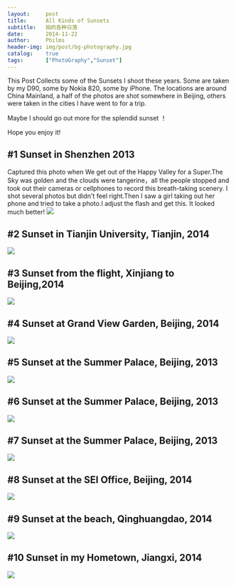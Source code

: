 ```yaml
---
layout: 	post
title: 		All Kinds of Sunsets
subtitle:	拍的各种日落
date: 		2014-11-22
author: 	Philms
header-img: img/post/bg-photography.jpg
catalog: 	true
tags: 		["PhotoGraphy","Sunset"]
---
```


This Post Collects some of the Sunsets I shoot these years.
Some are taken by my D90, some by Nokia 820, some by iPhone.
The locations are around China Mainland, a half of the photos are shot somewhere in Beijing, others were taken in the cities I have went to for a trip.

Maybe I should go out more for the <span title="">splendid  </span>sunset ！

Hope you enjoy it!

## #1 Sunset in Shenzhen 2013

Captured this photo when We get out of the Happy Valley for a Super.The Sky was golden and the clouds were tangerine，all the people stopped and took out their cameras or cellphones to record this breath-taking scenery. I shot several photos but didn't feel right.Then I saw a girl taking out her phone and tried to take a photo.I adjust the flash and get this. It looked much better! 
[![](https://7pprva.dm2301.livefilestore.com/y2pZ5QaZ_vyDGVvevv9mCRP1Y_arOzeElQzHOxN5xI_UXwM9w2wcWQNZv7qH3gOHYZLDg14Wg2MyVKgDFCQPkGXKMR8nGdbMhnsyy28QbHxh6Q/Sunset-703-1250-SZ.jpg?psid=1 " ")](Sunset-703-1250-SZ.jpg?psid=1)

## #2 Sunset in Tianjin University, Tianjin, 2014

[![](https://7pprva.dm2301.livefilestore.com/y2pv0eTqkI_mykZvPZkrH7Rh7xuh2wiOWTjtGMP3apFeRjgJu7MIrWWJ61SPa78KBSlLbj9HtNgcDJTthUaE7YgFU8zm6MYIjNaTlUjnrsZ4i0/Sunset-700-1243-Tju.jpg?psid=1 " ")](Sunset-700-1243-Tju.jpg?psid=1)

## #3 Sunset from the flight, Xinjiang to Beijing,2014

[![](https://7pprva.dm2301.livefilestore.com/y2pMCbhuGBKOaKgDT3xUhJMOuo7KogcyyEmk58AwiElb_noxXPNPGV0raec4uj_D3WdPC6_IKW-WaadSqLPQndndD0YNFRKv-QLdO_yzoko0go/Sunset-527-1286-Flight.jpg?psid=1 " ")](Sunset-527-1286-Flight.jpg?psid=1)

## #4 Sunset at Grand View Garden, Beijing, 2014

[![](https://7pprva.dm2301.livefilestore.com/y2pZ-kapg4bfObbdJiHKngGESrsqsXDK9wYBfolu67SK4CuTghZOTOnXq8Q5TE1CroexW3eL4rJ08dmvfrhZZbER_XRNCsw8IyJJGuBDdGM2-k/Sunset-688-1034-DGY.jpg?psid=1 " ")](Sunset-688-1034-DGY.jpg?psid=1)

## #5 Sunset at the Summer Palace, Beijing, 2013

[![](https://7pprva.dm2301.livefilestore.com/y2pFgAZTBYhTt7hEfEdw3BTvcAzBxuiqidi8ZOGEL32NTINU-atq2tKChAH5YE_Lfadx28jX2uTBaNnsXjrafvyqkBKkxZQ8FqJD2HoG36pGo8/Sunset-688-1034-YHY-3.jpg?psid=1 " ")](Sunset-688-1034-YHY-3.jpg?psid=1)

## #6 Sunset at the Summer Palace, Beijing, 2013

[![](https://7pprva.dm2301.livefilestore.com/y2pDtMzSRYh8XssQMXxhclICrdcohfhJIw6aLGZo-dCNlpl0qg1fjySTLg57PemdqWN87aJT9TfqXLejCbAknDm00BKUOooeucm-pixWC3ejUE/Sunset-688-1034-YHY.jpg?psid=1 " ")](Sunset-688-1034-YHY.jpg?psid=1)

## #7 Sunset at the Summer Palace, Beijing, 2013

[![](https://7pprva.dm2301.livefilestore.com/y2p5NkUd9Dx7rO54eOMIKIdggTSKHrYw6IVH9Utgv1FmYpUSencM34qk_UcIXy6XzQp5XFmDPwjm4v9OCcH9NVU8Y4FJTdZ3aKXJxvGuEFqy6E/Sunset-688-1034-YHY-2.jpg?psid=1 " ")](Sunset-688-1034-YHY-2.jpg?psid=1)

## #8 Sunset at the SEI Office, Beijing, 2014

[![](https://7pprva.dm2301.livefilestore.com/y2pW_E9Uqi_gOnjk5vt7kid6LZD4_8PuPVzrDWhB0wDLYgqlpv_sD3BuR64uKcAdY4IP_eHcmB6CiYSN9cxun9MKEdY-bCZc49aLBmGsZ-yQu0/Sunset-688-1034-SEI.jpg?psid=1 " ")](Sunset-688-1034-SEI.jpg?psid=1)

## #9 Sunset at the beach, Qinghuangdao, 2014

[![](https://7pprva.dm2301.livefilestore.com/y2peb9m0yAZBqsD-Nzee1pfUXwmJpL41xtA0Hao3q0jP-I02lSo9RAMQGC_ODM6hXOZE9KdYxLvZYSkzAonxa8kbSn_TnThf-wJWfrNwr1HmvI/Sunset-1000-1334-QHD.jpg?psid=1 " ")](Sunset-1000-1334-QHD.jpg?psid=1)

## #10 Sunset in my Hometown, Jiangxi, 2014

[![](https://7pprva.dm2301.livefilestore.com/y2ptaQbUpyvqluhH5ZCQtncnPjR1aoq7KnfdWQ9UvjKUM_hYGbKrYzurrhEeh1nlUtwNCqp_S6yLx4b9cIZ1yTkXMTjdP8LDbMVrltPXuseJ10/Sunset-1210-782-Home.jpg?psid=1 " ")](Sunset-1210-782-Home.jpg?psid=1)